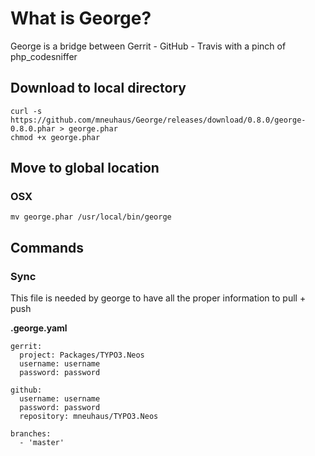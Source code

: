 # What is George?

George is a bridge between Gerrit - GitHub - Travis with a pinch of php_codesniffer

## Download to local directory
```
curl -s https://github.com/mneuhaus/George/releases/download/0.8.0/george-0.8.0.phar > george.phar
chmod +x george.phar
```

## Move to global location

### OSX
```
mv george.phar /usr/local/bin/george
```

## Commands

### Sync

This file is needed by george to have all the proper information to pull + push

**.george.yaml**
```
gerrit:
  project: Packages/TYPO3.Neos
  username: username
  password: password

github:
  username: username
  password: password
  repository: mneuhaus/TYPO3.Neos

branches:
  - 'master'
```